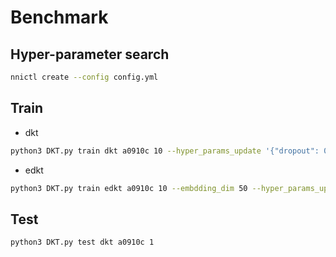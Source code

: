 # Benchmark

## Hyper-parameter search

```sh
nnictl create --config config.yml
```

## Train

* dkt
```sh
python3 DKT.py train dkt a0910c 10 --hyper_params_update '{"dropout": 0.5}'  
```

* edkt
```sh
python3 DKT.py train edkt a0910c 10 --embdding_dim 50 --hyper_params_update '{"hidden_num": 100}'  
```

## Test
```sh
python3 DKT.py test dkt a0910c 1  
```
